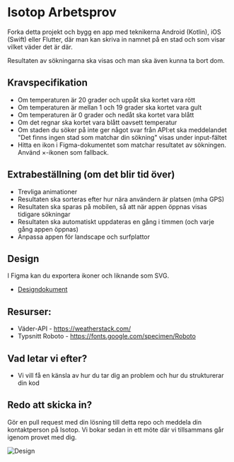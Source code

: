 Isotop Arbetsprov
===============================
Forka detta projekt och bygg en app med teknikerna Android (Kotlin), iOS (Swift) eller Flutter, där man kan skriva in namnet på en stad och som visar vilket väder det är där.

Resultaten av sökningarna ska visas och man ska även kunna ta bort dom.

## Kravspecifikation
*	Om temperaturen är 20 grader och uppåt ska kortet vara rött
* Om temperaturen är mellan 1 och 19 grader ska kortet vara gult
* Om temperaturen är 0 grader och nedåt ska kortet vara blått
* Om det regnar ska kortet vara blått oavsett temperatur
* Om staden du söker på inte ger något svar från API:et ska meddelandet "Det finns ingen stad som matchar din sökning" visas under input-fältet
* Hitta en ikon i Figma-dokumentet som matchar resultatet av sökningen. Använd ×-ikonen som fallback.

## Extrabeställning (om det blir tid över)
* Trevliga animationer
* Resultaten ska sorteras efter hur nära användern är platsen (mha GPS)
* Resultaten ska sparas på mobilen, så att när appen öppnas visas tidigare sökningar
* Resultaten ska automatiskt uppdateras en gång i timmen (och varje gång appen öppnas)
* Anpassa appen för landscape och surfplattor

## Design
I Figma kan du exportera ikoner och liknande som SVG.
* [Designdokument](https://www.figma.com/file/iDOGMdsvp7WAR0g5spLcno/Arbetsprov?node-id=1%3A675)

## Resurser:
* Väder-API - https://weatherstack.com/
* Typsnitt Roboto - https://fonts.google.com/specimen/Roboto

## Vad letar vi efter?
* Vi vill få en känsla av hur du tar dig an problem och hur du strukturerar din kod

## Redo att skicka in?
Gör en pull request med din lösning till detta repo och meddela din kontaktperson på Isotop. Vi bokar sedan in ett möte där vi tillsammans går igenom provet med dig.

![Design](https://raw.githubusercontent.com/isotopsweden/Arbetsprov-FE/main/mobile.png)

